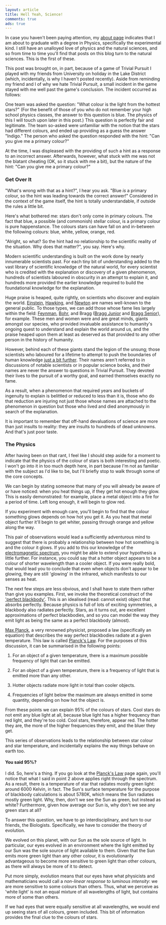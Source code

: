 ```yaml
---
layout: article
title: Hell Yeah, Science!
comments: true
ads: true
---
```


In case you haven't been paying attention, my [about page](/about/) indicates
that I am about to graduate with a degree in Physics, specifically the
experimental kind. I still have an unalloyed love of physics and the natural
sciences, and so from time to time you'll find that posts on this blog turn to
the natural sciences. This is the first of these.

This post was brought on, in part, because of a game of Trivial Pursuit I
played with my friends from University on holiday in the Lake District (which,
incidentally, is why I haven't posted recently). Aside from reminding my
friend and I of why we hate Trivial Pursuit, a small incident in the game
stayed with me well past the game's conclusion. The incident occurred as
follows:

One team was asked the question: "What colour is the light from the hottest
stars?" (For the benefit of those of you who do not remember your high school
physics classes, the answer to this question is blue. The physics of this I
will touch upon later in this post.) This question is perfectly fair and
legitimate. The team so-asked were unfamiliar with the notion that the stars
had different colours, and ended up providing as a guess the answer "Indigo."
The person who asked the question responded with the hint: "Can you give me a
primary colour?"

At the time, I was displeased with the providing of such a hint as a response
to an incorrect answer. Afterwards, however, what stuck with me was not the
blatant cheating (OK, so it stuck with me a bit), but the nature of the hint:
"Can you give me a primary colour?"

### Get Over It

"What's wrong with that as a hint?", I hear you ask. "Blue *is* a primary
colour, so the hint was leading towards the correct answer!" Considered in the
context of the game itself, the hint is totally understandable, if outside the
rules a little bit.

Here's what bothered me: stars don't only come in primary colours. The fact
that blue, a possible (and commonish) stellar colour, is a primary colour is
pure happenstance. The colours stars can have fall on and in-between the
following colours: blue, white, yellow, orange, red.

"Alright, so what? So the hint had no relationship to the scientific reality
of the situation. Why does that matter?", you say. Here's why.

Modern scientific understanding is built on the work done by nearly
innumerable scientists past. For each tiny bit of understanding added to the
vast library of scientific knowledge of the natural world, for every scientist
who is credited with the explanation or discovery of a given phenomenon,
hundreds of scientists laboured in obscurity in an attempt to explain it, and
hundreds more provided the earlier knowledge required to build the
foundational knowledge for the explanation.

Huge praise is heaped, quite rightly, on scientists who discover and explain
the world. [Einstein](http://en.wikipedia.org/wiki/Einstein),
[Hawking](http://en.wikipedia.org/wiki/Stephen_Hawking), and
[Newton](http://en.wikipedia.org/wiki/Isaac_Newton) are names well-known to
the general public. To those types, we can add those whose fame lies largely
within the field: [Feynman](http://en.wikipedia.org/wiki/Richard_Feynman),
[Bohr](http://en.wikipedia.org/wiki/Niels_Bohr), and
Bragg ([Bragg Junior](http://en.wikipedia.org/wiki/Lawrence_Bragg) and
[Bragg Senior](http://en.wikipedia.org/wiki/Sir_William_Bragg)), for example.
These men and women were and are great minds, giants amongst our species, who
provided invaluable assistance to humanity's ongoing quest to understand and
explain the world around us, and the praise heaped upon them at least as
deserved as that provided to any other person in the history of humanity.

However, behind each of these giants stand the legion of the unsung; those
scientists who laboured for a lifetime to attempt to push the boundaries of
human knowledge
[just a bit further](http://matt.might.net/articles/phd-school-in-pictures/).
Their names aren't referred to in discussions of notable scientists or in
popular science books, and their names are never the answer to questions in
Trivial Pursuit. They devoted their lives to the pursuit of a worthy goal, and
earned themselves exactly no fame.

As a result, when a phenomenon that required years and buckets of ingenuity to
explain is belittled or reduced to less than it is, those who do that
reduction are injuring not just those whose names are attached to the
phenomenon in question but those who lived and died anonymously in search of
the explanation.

It is important to remember that off-hand devaluations of science are more
than just insults to reality: they are insults to hundreds of dead unknowns.
And that's just poor taste.

### The Physics

After having been on that rant, I feel like I should step aside for a moment
to indicate that the physics of the colour of stars is both interesting and
poetic. I won't go into it in too much depth here, in part because I'm not
as familiar with the subject as I'd like to be, but I'll briefly stop to walk
through some of the core concepts.

We can begin by stating someone that many of you will already be aware of or
have noticed: when you heat things up, if they get hot enough they glow. This
is easily demonstrated: for example, place a metal object into a fire for
a period of time. Left long enough, it will begin to glow red.

If you experiment with enough care, you'll begin to find that the colour
something glows depends on how hot you get it. As you heat that metal object
further it'll begin to get whiter, passing through orange and yellow along the
way.

This pair of observations would lead a sufficiently adventurous mind to
suggest that there is probably a relationship between how hot something is and
the colour it glows. If you add to this our knowledge of the
[electromagnetic spectrum](http://en.wikipedia.org/wiki/EM_spectrum), you
might be able to extend your hypothesis a little further. For instance, you
could say that a hotter object appears to be a colour of shorter wavelength
than a cooler object. If you were really bold, that would lead you to conclude
that even when objects don't appear to be glowing, they are still 'glowing' in
the infrared, which manifests to our senses as heat.

The next few steps are less obvious, and I shall have to state them rather
than give you examples. First, we invoke the theoretical construct of the
['perfect blackbody'](http://en.wikipedia.org/wiki/Blackbody). This is an
idealised (read: cannot exist) object that absorbs perfectly. Because physics
is full of lots of exciting symmetries, a blackbody also radiates perfectly.
Stars, as it turns out, are excellent approximations of perfect blackbodies,
and so you can model the way they emit light as being the same as a perfect
blackbody (almost).

[Max Planck](http://en.wikipedia.org/wiki/Max_Planck), a very renowned
physicist, proposed a law (specifically an equation) that describes the way
perfect blackbodies radiate at a given temperature. This law is called
[Planck's Law](http://en.wikipedia.org/wiki/Planck%27s_law). For the purposes
of this discussion, it can be summarised in the following points:

1. For an object of a given temperature, there is a maximum possible frequency
   of light that can be emitted.

2. For an object of a given temperature, there is a frequency of light that is
   emitted more than any other.

3. Hotter objects radiate more light in total than cooler objects.

4. Frequencies of light below the maximum are always emitted in some quantity,
   depending on how hot the object is.

From these points we can explain 95% of the colours of stars. Cool stars do
not emit any blue light at all, because blue light has a higher frequency than
red light, and they're too cold. Cool stars, therefore, appear red. The hotter
they are, the more of the higher frequencies they emit, and the bluer they
get.

This series of observations leads to the relationship between star colour and
star temperature, and incidentally explains the way things behave on earth
too.

#### You said 95%?

I did. So, here's a thing. If you go look at the
[Planck's Law](http://en.wikipedia.org/wiki/Planck%27s_law) page again, you'll
notice that what I said in point 2 above applies right through the spectrum.
As a result, there is a temperature of star that radiates mostly green light:
around 6000 Kelvin, in fact. The Sun's surface temperature for the purpose of
blackbody calculations is about 5780K, which means the Sun radiates mostly
green light. Why, then, don't we see the Sun as green, but instead as white?
Furthermore, given how average our Sun is, why don't we see any green stars at
all?

To answer this question, we have to go interdisciplinary, and turn to our
friends, the Biologists. Specifically, we have to consider the theory of
evolution.

We evolved on this planet, with our Sun as the sole source of light. In
particular, our eyes evolved in an environment where the light emitted by our
Sun was the sole source of light available to them. Given that the Sun emits
more green light than any other colour, it is evolutionarily advantageous to
become more sensitive to green light than other colours, as there will always
be more of it to detect.

Put more simply, evolution means that our eyes have what physicists and
mathematicians would call a *non-linear response to luminous intensity*: we
are more sensitive to some colours than others. Thus, what we perceive as
'white light' is not an equal mixture of all wavelengths of light, but
contains more of some than others.

If we had eyes that were equally sensitive at all wavelengths, we would end
up seeing stars of all colours, green included. This bit of information
provides the final clue to the colours of stars.
